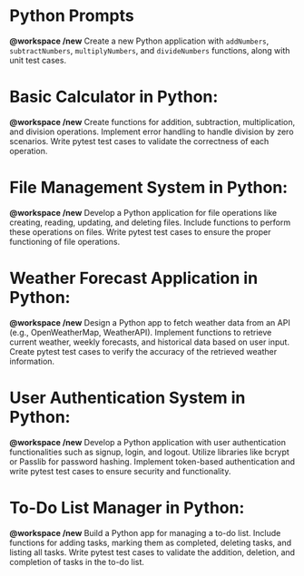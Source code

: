 # Python Prompts

**@workspace /new** Create a new Python application with `addNumbers`, `subtractNumbers`, `multiplyNumbers`, and `divideNumbers` functions, along with unit test cases.

# Basic Calculator in Python:
**@workspace /new**  Create functions for addition, subtraction, multiplication, and division operations.
Implement error handling to handle division by zero scenarios.
Write pytest test cases to validate the correctness of each operation.

# File Management System in Python:
**@workspace /new** Develop a Python application for file operations like creating, reading, updating, and deleting files.
Include functions to perform these operations on files.
Write pytest test cases to ensure the proper functioning of file operations.

# Weather Forecast Application in Python:
**@workspace /new** Design a Python app to fetch weather data from an API (e.g., OpenWeatherMap, WeatherAPI).
Implement functions to retrieve current weather, weekly forecasts, and historical data based on user input.
Create pytest test cases to verify the accuracy of the retrieved weather information.

# User Authentication System in Python:
**@workspace /new** Develop a Python application with user authentication functionalities such as signup, login, and logout.
Utilize libraries like bcrypt or Passlib for password hashing.
Implement token-based authentication and write pytest test cases to ensure security and functionality.

# To-Do List Manager in Python:
**@workspace /new** Build a Python app for managing a to-do list.
Include functions for adding tasks, marking them as completed, deleting tasks, and listing all tasks.
Write pytest test cases to validate the addition, deletion, and completion of tasks in the to-do list.
